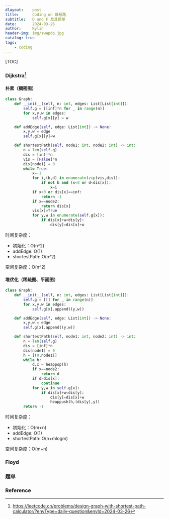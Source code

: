 ```yaml
---
dlayout:    post
title:      Coding on 最短路
subtitle:   D and F 及其题单
date:       2024-03-26
author:     Kylin
header-img: img/swapdp.jpg
catalog: true
tags:
    - coding
---
```




[TOC]

### Dijkstra[^1]

#### 朴素（稠密图）

```python
class Graph:
    def __init__(self, n: int, edges: List[List[int]]):
        self.g = [[inf]*n for _ in range(n)]
        for x,y,w in edges:
            self.g[x][y] = w

    def addEdge(self, edge: List[int]) -> None:
        x,y,w = edge
        self.g[x][y]=w

    def shortestPath(self, node1: int, node2: int) -> int:
        n = len(self.g)
        dis = [inf]*n
        vis = [False]*n
        dis[node1] = 0
        while True:
            x=-1
            for i,(b,d) in enumerate(zip(vis,dis)):
                if not b and (x<0 or d<dis[x]):
                    x=i
            if x<0 or dis[x]==inf:
                return -1
            if x==node2:
                return dis[x]
            vis[x]=True
            for y,w in enumerate(self.g[x]):
                if dis[x]+w<dis[y]:
                    dis[y]=dis[x]+w
```

时间复杂度：

- 初始化：O(n^2)
- addEdge: O(1)
- shortestPath: O(n^2)

空间复杂度：O(n^2)



#### 堆优化（稀疏图、平面图）

```python
class Graph:
    def __init__(self, n: int, edges: List[List[int]]):
        self.g = [[] for _ in range(n)]
        for x,y,w in edges:
            self.g[x].append((y,w))

    def addEdge(self, edge: List[int]) -> None:
        x,y,w = edge
        self.g[x].append((y,w))

    def shortestPath(self, node1: int, node2: int) -> int:
        n = len(self.g)
        dis = [inf]*n
        dis[node1] = 0
        h = [(0,node1)]
        while h:
            d,x = heappop(h)
            if x==node2:
                return d
            if d>dis[x]:
                continue
            for y,w in self.g[x]:
                if dis[x]+w<dis[y]:
                    dis[y]=dis[x]+w
                    heappush(h,(dis[y],y))
        return -1
```

时间复杂度：

- 初始化：O(m+n)
- addEdge: O(1)
- shortestPath: O(n+mlogm)

空间复杂度：O(m+n)



### Floyd





### 题单





### Reference

[^1]: https://leetcode.cn/problems/design-graph-with-shortest-path-calculator/?envType=daily-question&envId=2024-03-26















